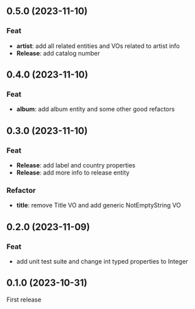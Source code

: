 ## 0.5.0 (2023-11-10)

### Feat

- **artist**: add all related entities and VOs related to artist info
- **Release**: add catalog number

## 0.4.0 (2023-11-10)

### Feat

- **album**: add album entity and some other good refactors

## 0.3.0 (2023-11-10)

### Feat

- **Release**: add label and country properties
- **Release**: add more info to release entity

### Refactor

- **title**: remove Title VO and add generic NotEmptyString VO

## 0.2.0 (2023-11-09)

### Feat

- add unit test suite and change int typed properties to Integer

## 0.1.0 (2023-10-31)

First release
